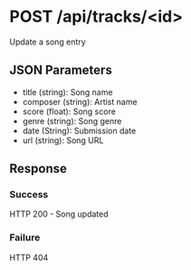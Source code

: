 # POST /api/tracks/\<id\>

Update a song entry

## JSON Parameters

  * title (string): Song name
  * composer (string): Artist name
  * score (float): Song score
  * genre (string): Song genre
  * date (String): Submission date
  * url (string): Song URL

## Response

### Success

HTTP 200 - Song updated

### Failure

HTTP 404
